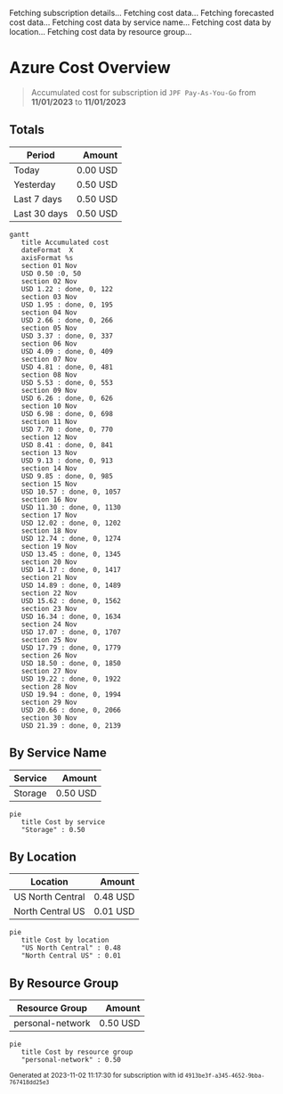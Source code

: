 Fetching subscription details...
Fetching cost data...
Fetching forecasted cost data...
Fetching cost data by service name...
Fetching cost data by location...
Fetching cost data by resource group...
# Azure Cost Overview

> Accumulated cost for subscription id `JPF Pay-As-You-Go` from **11/01/2023** to **11/01/2023**

## Totals

|Period|Amount|
|---|---:|
|Today|0.00 USD|
|Yesterday|0.50 USD|
|Last 7 days|0.50 USD|
|Last 30 days|0.50 USD|

```mermaid
gantt
   title Accumulated cost
   dateFormat  X
   axisFormat %s
   section 01 Nov
   USD 0.50 :0, 50
   section 02 Nov
   USD 1.22 : done, 0, 122
   section 03 Nov
   USD 1.95 : done, 0, 195
   section 04 Nov
   USD 2.66 : done, 0, 266
   section 05 Nov
   USD 3.37 : done, 0, 337
   section 06 Nov
   USD 4.09 : done, 0, 409
   section 07 Nov
   USD 4.81 : done, 0, 481
   section 08 Nov
   USD 5.53 : done, 0, 553
   section 09 Nov
   USD 6.26 : done, 0, 626
   section 10 Nov
   USD 6.98 : done, 0, 698
   section 11 Nov
   USD 7.70 : done, 0, 770
   section 12 Nov
   USD 8.41 : done, 0, 841
   section 13 Nov
   USD 9.13 : done, 0, 913
   section 14 Nov
   USD 9.85 : done, 0, 985
   section 15 Nov
   USD 10.57 : done, 0, 1057
   section 16 Nov
   USD 11.30 : done, 0, 1130
   section 17 Nov
   USD 12.02 : done, 0, 1202
   section 18 Nov
   USD 12.74 : done, 0, 1274
   section 19 Nov
   USD 13.45 : done, 0, 1345
   section 20 Nov
   USD 14.17 : done, 0, 1417
   section 21 Nov
   USD 14.89 : done, 0, 1489
   section 22 Nov
   USD 15.62 : done, 0, 1562
   section 23 Nov
   USD 16.34 : done, 0, 1634
   section 24 Nov
   USD 17.07 : done, 0, 1707
   section 25 Nov
   USD 17.79 : done, 0, 1779
   section 26 Nov
   USD 18.50 : done, 0, 1850
   section 27 Nov
   USD 19.22 : done, 0, 1922
   section 28 Nov
   USD 19.94 : done, 0, 1994
   section 29 Nov
   USD 20.66 : done, 0, 2066
   section 30 Nov
   USD 21.39 : done, 0, 2139
```

## By Service Name

|Service|Amount|
|---|---:|
|Storage|0.50 USD|

```mermaid
pie
   title Cost by service
   "Storage" : 0.50
```

## By Location

|Location|Amount|
|---|---:|
|US North Central|0.48 USD|
|North Central US|0.01 USD|

```mermaid
pie
   title Cost by location
   "US North Central" : 0.48
   "North Central US" : 0.01
```

## By Resource Group

|Resource Group|Amount|
|---|---:|
|personal-network|0.50 USD|

```mermaid
pie
   title Cost by resource group
   "personal-network" : 0.50
```

<sup>Generated at 2023-11-02 11:17:30 for subscription with id `4913be3f-a345-4652-9bba-767418dd25e3`</sup>
